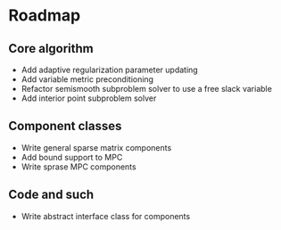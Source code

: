 # Roadmap

## Core algorithm
- Add adaptive regularization parameter updating
- Add variable metric preconditioning
- Refactor semismooth subproblem solver to use a free slack variable
- Add interior point subproblem solver

## Component classes
- Write general sparse matrix components
- Add bound support to MPC
- Write sprase MPC components

## Code and such
- Write abstract interface class for components
